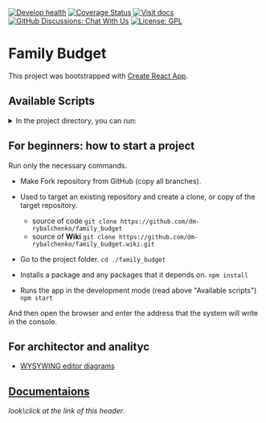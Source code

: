[![Develop health](https://github.com/dm-rybalchenko/family_budget/actions/workflows/review.yml/badge.svg?branch=develop)](https://github.com/dm-rybalchenko/family_budget/actions/workflows/review.yml)
[![Coverage Status](https://coveralls.io/repos/github/dm-rybalchenko/family_budget/badge.svg?branch=develop)](https://coveralls.io/github/dm-rybalchenko/family_budget?branch=develop)
[![Visit docs](https://img.shields.io/badge/docs-visit%20site-orange)](https://formidable.com/open-source/family_budget/wiki/)
[<img alt="GitHub Discussions: Chat With Us" src="https://badgen.net/badge/discussions/chat%20with%20us/purple" />](https://github.com/dm-rybalchenko/family_budget/discussions)
[![License: GPL](https://img.shields.io/badge/License-GPL-yellow.svg)](LICENSE)


# Family Budget

This project was bootstrapped with [Create React App](https://github.com/facebook/create-react-app).


## Available Scripts

<details>
<summary>In the project directory, you can run:</summary>

### `npm start`

Runs the app in the development mode.\
Open [http://localhost:3000](http://localhost:3000) to view it in the browser.

The page will reload if you make edits.\
You will also see any lint errors in the console.

### `npm test`

Launches the test runner in the interactive watch mode.\
See the section about [running tests](https://facebook.github.io/create-react-app/docs/running-tests) for more information.

### `npm run build`

Builds the app for production to the `build` folder.\
It correctly bundles React in production mode and optimizes the build for the best performance.

The build is minified and the filenames include the hashes.\
Your app is ready to be deployed!

See the section about [deployment](https://facebook.github.io/create-react-app/docs/deployment) for more information.

### `npm run eject`

**Note: this is a one-way operation. Once you `eject`, you can’t go back!**

If you aren’t satisfied with the build tool and configuration choices, you can `eject` at any time. This command will remove the single build dependency from your project.

Instead, it will copy all the configuration files and the transitive dependencies (webpack, Babel, ESLint, etc) right into your project so you have full control over them. All of the commands except `eject` will still work, but they will point to the copied scripts so you can tweak them. At this point you’re on your own.

You don’t have to ever use `eject`. The curated feature set is suitable for small and middle deployments, and you shouldn’t feel obligated to use this feature. However we understand that this tool wouldn’t be useful if you couldn’t customize it when you are ready for it.

### `npm run storybook`

To start on localhost:6006 a server with a storybook project - list of ui components with a documentation and some user case scenarios.
</details>


## For beginners: how to start a project
Run only the necessary commands.

- Make Fork repository from GitHub (copy all branches).

- Used to target an existing repository and create a clone, or copy of the target repository.
  - source of code ```git clone https://github.com/dm-rybalchenko/family_budget```
  - source of **Wiki** ```git clone https://github.com/dm-rybalchenko/family_budget.wiki.git```

- Go to the project folder.
```cd ./family_budget```

- Installs a package and any packages that it depends on.
```npm install```

- Runs the app in the development mode (read above "Available scripts")
```npm start``` 

And then open the browser and enter the address that the system will write in the console.


## For architector and analityc

- [WYSYWING editor diagrams](https://app.diagrams.net/?src=about)


## [Documentaions](docs/index.md)

*look\click at the link of this header.*
